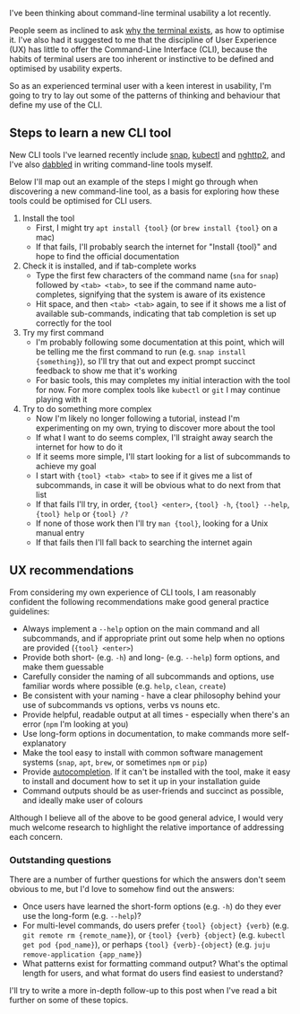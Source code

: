 I've been thinking about command-line terminal usability a lot recently.

People seem as inclined to ask [why the terminal exists][why-cli], as how to optimise it. I've also had it suggested to me that the discipline of User Experience (UX) has little to offer the Command-Line Interface (CLI), because the habits of terminal users are too inherent or instinctive to be defined and optimised by usability experts.

So as an experienced terminal user with a keen interest in usability, I'm going to try to lay out some of the patterns of thinking and behaviour that define my use of the CLI.

## Steps to learn a new CLI tool

New CLI tools I've learned recently include [snap][snap], [kubectl][kube] and [nghttp2][nh2], and I've also [dabbled][runscript] in writing command-line tools myself.

Below I'll map out an example of the steps I might go through when discovering a new command-line tool, as a basis for exploring how these tools could be optimised for CLI users.

1. Install the tool
    - First, I might try `apt install {tool}` (or `brew install {tool}` on a mac)
    - If that fails, I'll probably search the internet for "Install {tool}" and hope to find the official documentation
2. Check it is installed, and if tab-complete works
    - Type the first few characters of the command name (`sna` for `snap`) followed by `<tab> <tab>`, to see if the command name auto-completes, signifying that the system is aware of its existence
    - Hit space, and then `<tab> <tab>` again, to see if it shows me a list of available sub-commands, indicating that tab completion is set up correctly for the tool
3.  Try my first command
    - I'm probably following some documentation at this point, which will be telling me the first command to run (e.g. `snap install {something}`), so I'll try that out and expect prompt succinct feedback to show me that it's working
    - For basic tools, this may completes my initial interaction with the tool for now. For more complex tools like `kubectl` or `git` I may continue playing with it
4. Try to do something more complex
    - Now I'm likely no longer following a tutorial, instead I'm experimenting on my own, trying to discover more about the tool
    - If what I want to do seems complex, I'll straight away search the internet for how to do it
    - If it seems more simple, I'll start looking for a list of subcommands to achieve my goal
    - I start with `{tool} <tab> <tab>` to see if it gives me a list of subcommands, in case it will be obvious what to do next from that list
    - If that fails I'll try, in order, `{tool} <enter>`, `{tool} -h`, `{tool} --help`, `{tool} help` or `{tool} /?`
    - If none of those work then I'll try `man {tool}`, looking for a Unix manual entry
    - If that fails then I'll fall back to searching the internet again

## UX recommendations

From considering my own experience of CLI tools, I am reasonably confident the following recommendations make good general practice guidelines:

- Always implement a `--help` option on the main command and all subcommands, and if appropriate print out some help when no options are provided (`{tool} <enter>`)
- Provide both short- (e.g. `-h`) and long- (e.g. `--help`) form options, and make them guessable
- Carefully consider the naming of all subcommands and options, use familiar words where possible (e.g. `help`, `clean`, `create`)
- Be consistent with your naming - have a clear philosophy behind your use of subcommands vs options, verbs vs nouns etc.
- Provide helpful, readable output at all times - especially when there's an error (`npm` I'm looking at you)
- Use long-form options in documentation, to make commands more self-explanatory
- Make the tool easy to install with common software management systems (`snap`, `apt`, `brew`, or sometimes `npm` or `pip`)
- Provide [autocompletion][autocpl]. If it can't be installed with the tool, make it easy to install and document how to set it up in your installation guide
- Command outputs should be as user-friends and succinct as possible, and ideally make user of colours

Although I believe all of the above to be good general advice, I would very much welcome research to highlight the relative importance of addressing each concern.

### Outstanding questions

There are a number of further questions for which the answers don't seem obvious to me, but I'd love to somehow find out the answers:

- Once users have learned the short-form options (e.g. `-h`) do they ever use the long-form (e.g. `--help`)?
- For multi-level commands, do users prefer `{tool} {object} {verb}` (e.g. `git remote rm {remote_name}`), or `{tool} {verb} {object}` (e.g. `kubectl get pod {pod_name}`), or perhaps `{tool} {verb}-{object}` (e.g. `juju remove-application {app_name}`)
- What patterns exist for formatting command output? What's the optimal length for users, and what format do users find easiest to understand?

I'll try to write a more in-depth follow-up to this post when I've read a bit further on some of these topics.

[why-cli]: https://ux.stackexchange.com/questions/101990/why-are-terminal-consoles-still-used
[autocpl]: https://unix.stackexchange.com/questions/4738/an-easy-bash-completion-tutorial
[snap]: https://snapcraft.io/docs/core/usage
[kube]: https://kubernetes.io/docs/user-guide/kubectl-overview/
[nh2]: https://nghttp2.org/
[runscript]: https://github.com/canonical-webteam/practices/blob/master/local-development/the-run-script.md
[notusable]: http://gandre.ws/blog/blog/2015/04/07/why-the-command-line-is-not-usable/comment-page-1/
[patterns]: https://stackoverflow.com/questions/762724/cli-patterns-antipatterns-for-usability
[alive]: https://uxmag.com/articles/command-lines-alive-kicking
[programming]: http://blog.opalang.org/2012/03/programming-tools-ux-experience-how-we.html
[design]: https://trevorsullivan.net/2016/07/11/designing-command-line-tools/
[hacker]: https://news.ycombinator.com/item?id=3771000
[cliux]: https://ayende.com/blog/177762/command-line-usability
[skinning]: http://www.mi.fu-berlin.de/wiki/pub/SE/ThesisCommandLine/Skinning_the_Command_Line.pdf
